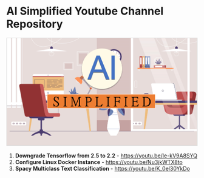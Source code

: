 # AI Simplified Youtube Channel Repository
 
 ![AI_SIMPLIFIED_CHANNEL_LOGO](https://github.com/TDeepanshPandey/AI_Simplified/blob/main/channel_logo.PNG)
 
 1. **Downgrade Tensorflow from 2.5 to 2.2** - https://youtu.be/Ie-kV9A8SYQ
 2. **Configure Linux Docker Instance** - https://youtu.be/Nu3jkWTX8to
 3. **Spacy Multiclass Text Classification** - https://youtu.be/K_0el30YkDo
